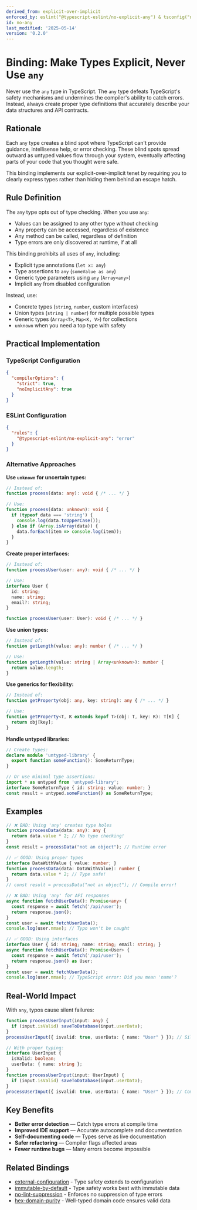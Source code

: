 ```yaml
---
derived_from: explicit-over-implicit
enforced_by: eslint("@typescript-eslint/no-explicit-any") & tsconfig("noImplicitAny")
id: no-any
last_modified: '2025-05-14'
version: '0.2.0'
---
```

# Binding: Make Types Explicit, Never Use `any`

Never use the `any` type in TypeScript. The `any` type defeats TypeScript's safety mechanisms and undermines the compiler's ability to catch errors. Instead, always create proper type definitions that accurately describe your data structures and API contracts.

## Rationale

Each `any` type creates a blind spot where TypeScript can't provide guidance, intellisense help, or error checking. These blind spots spread outward as untyped values flow through your system, eventually affecting parts of your code that you thought were safe.

This binding implements our explicit-over-implicit tenet by requiring you to clearly express types rather than hiding them behind an escape hatch.

## Rule Definition

The `any` type opts out of type checking. When you use `any`:
- Values can be assigned to any other type without checking
- Any property can be accessed, regardless of existence
- Any method can be called, regardless of definition
- Type errors are only discovered at runtime, if at all

This binding prohibits all uses of `any`, including:
- Explicit type annotations (`let x: any`)
- Type assertions to `any` (`someValue as any`)
- Generic type parameters using `any` (`Array<any>`)
- Implicit `any` from disabled configuration

Instead, use:
- Concrete types (`string`, `number`, custom interfaces)
- Union types (`string | number`) for multiple possible types
- Generic types (`Array<T>`, `Map<K, V>`) for collections
- `unknown` when you need a top type with safety

## Practical Implementation

### TypeScript Configuration

```json
{
  "compilerOptions": {
    "strict": true,
    "noImplicitAny": true
  }
}
```

### ESLint Configuration

```json
{
  "rules": {
    "@typescript-eslint/no-explicit-any": "error"
  }
}
```

### Alternative Approaches

**Use `unknown` for uncertain types:**
```typescript
// Instead of:
function process(data: any): void { /* ... */ }

// Use:
function process(data: unknown): void {
  if (typeof data === 'string') {
    console.log(data.toUpperCase());
  } else if (Array.isArray(data)) {
    data.forEach(item => console.log(item));
  }
}
```

**Create proper interfaces:**
```typescript
// Instead of:
function processUser(user: any): void { /* ... */ }

// Use:
interface User {
  id: string;
  name: string;
  email?: string;
}

function processUser(user: User): void { /* ... */ }
```

**Use union types:**
```typescript
// Instead of:
function getLength(value: any): number { /* ... */ }

// Use:
function getLength(value: string | Array<unknown>): number {
  return value.length;
}
```

**Use generics for flexibility:**
```typescript
// Instead of:
function getProperty(obj: any, key: string): any { /* ... */ }

// Use:
function getProperty<T, K extends keyof T>(obj: T, key: K): T[K] {
  return obj[key];
}
```

**Handle untyped libraries:**
```typescript
// Create types:
declare module 'untyped-library' {
  export function someFunction(): SomeReturnType;
}

// Or use minimal type assertions:
import * as untyped from 'untyped-library';
interface SomeReturnType { id: string; value: number; }
const result = untyped.someFunction() as SomeReturnType;
```

## Examples

```typescript
// ❌ BAD: Using 'any' creates type holes
function processData(data: any): any {
  return data.value * 2; // No type checking!
}
const result = processData("not an object"); // Runtime error

// ✅ GOOD: Using proper types
interface DataWithValue { value: number; }
function processData(data: DataWithValue): number {
  return data.value * 2; // Type safe!
}
// const result = processData("not an object"); // Compile error!
```

```typescript
// ❌ BAD: Using 'any' for API responses
async function fetchUserData(): Promise<any> {
  const response = await fetch('/api/user');
  return response.json();
}
const user = await fetchUserData();
console.log(user.nmae); // Typo won't be caught

// ✅ GOOD: Using interfaces
interface User { id: string; name: string; email: string; }
async function fetchUserData(): Promise<User> {
  const response = await fetch('/api/user');
  return response.json() as User;
}
const user = await fetchUserData();
console.log(user.nmae); // TypeScript error: Did you mean 'name'?
```

## Real-World Impact

With `any`, typos cause silent failures:
```typescript
function processUserInput(input: any) {
  if (input.isValid) saveToDatabase(input.userData);
}
processUserInput({ isvalid: true, userData: { name: "User" } }); // Silent failure!

// With proper typing:
interface UserInput {
  isValid: boolean;
  userData: { name: string };
}
function processUserInput(input: UserInput) {
  if (input.isValid) saveToDatabase(input.userData);
}
processUserInput({ isvalid: true, userData: { name: "User" } }); // Compile error!
```

## Key Benefits

- **Better error detection** — Catch type errors at compile time
- **Improved IDE support** — Accurate autocomplete and documentation
- **Self-documenting code** — Types serve as live documentation
- **Safer refactoring** — Compiler flags affected areas
- **Fewer runtime bugs** — Many errors become impossible

## Related Bindings

- [external-configuration](../../core/external-configuration.md) - Type safety extends to configuration
- [immutable-by-default](../../core/immutable-by-default.md) - Type safety works best with immutable data
- [no-lint-suppression](../../core/no-lint-suppression.md) - Enforces no suppression of type errors
- [hex-domain-purity](../../core/hex-domain-purity.md) - Well-typed domain code ensures valid data
